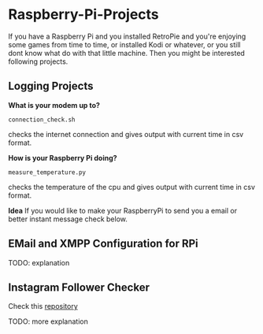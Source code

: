 # Raspberry-Pi-Projects

If you have a Raspberry Pi and you installed RetroPie and you're enjoying some games from time to time, or installed Kodi or whatever, or you still dont know what do with that little machine. Then you might be interested following projects.

## Logging Projects

**What is your modem up to?**

    connection_check.sh
 checks the internet connection and gives output with current time in csv format.

**How is your Raspberry Pi doing?**

    measure_temperature.py
 checks the temperature of the cpu and gives output with current time in csv format.

**Idea** If you would like to make your RaspberryPi to send you a email or better instant message check below.
## EMail and XMPP Configuration for RPi
TODO: explanation

## Instagram Follower Checker


Check this [repository][apoptu]

TODO: more explanation


[//]: # (These are reference links used in the body of this note and get stripped out when the markdown processor does its job. There is no need to format nicely because it shouldn't be seen. Thanks SO - http://stackoverflow.com/questions/4823468/store-comments-in-markdown-syntax)


   [apoptu]: <https://github.com/ozkc/apodtu>
